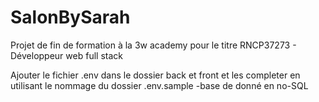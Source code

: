 # SalonBySarah

Projet de fin de formation à la 3w academy pour le titre RNCP37273 - Développeur web full stack

Ajouter le fichier .env dans le dossier back et front et les completer en utilisant le nommage du dossier .env.sample 
-base de donné en no-SQL
